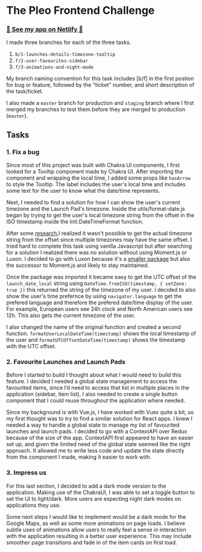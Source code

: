 # The Pleo Frontend Challenge

### [🚀 See my app on Netlify 🚀](https://devan-space-x.netlify.app/)

I made three branches for each of the three tasks.
1. `b/1-launches-details-timezone-tooltip`
2. `f/2-user-favourites-sidebar`
3. `f/3-animations-and-night-mode`

My branch naming convention for this task includes [b/f] in the first postion for bug or feature, followed by the "ticket" number, and short description of the task/ticket.

I also made a `master` branch for production and `staging` branch where I first merged my branches to test them before they are merged to production (`master`).

## Tasks

### 1. Fix a bug

Since most of this project was built with Chakra UI components, I first looked for a Tooltip component made by Chakra UI. 
After importing the component and wrapping the local time, I added some props like `hasArrow` to style the Tooltip. 
The label includes the user's local time and includes some text for the user to know what the date/time represents.

Next, I needed to find a solution for how I can show the user's current timezone and the Launch Pad's timezone. 
Inside the utils/format-date.js began by trying to get the user's local timezone string from the offset in 
the ISO timestamp inside the Intl.DateTimeFormat function.

After some [research](https://stackoverflow.com/questions/20712419/get-utc-offset-from-timezone-in-javascript),I realized it wasn't possible to get the actual timezone 
string from the offset since multiple timezones may have the same offset.
I tried hard to complete this task using vanilla Javascript but after searching for a solution I realized there was no solution without using Moment.js or Luxon.
I decided to go with Luxon because it's a [smaller package](https://www.npmtrends.com/luxon-vs-moment) but also the successor to Moment.js and likely to stay maintained.

Once the package was imported it became easy to get the UTC offset of the `launch_date_local` string using `DateTime.fromISO(timestamp, { setZone: true })` this returned the string of the timezone of my user.
I decided to also show the user's time prefernce by using `navigator.language` to get the prefered language and therefore the prefered date/time display of the user.
For example, European users see 24h clock and North American users see 12h. This also gets the current timezone of the user.

I also changed the name of the original function and created a second function. 
`formatUserLocalDateTime(timestamp)` shows the local timestamp of the user and `formatUTCOffsetDateTime(timestamp)` shows the timestamp with the UTC offset.

### 2. Favourite Launches and Launch Pads

Before I started to build I thought about what I would need to build this feature. I decided I needed a global state management to access the favourited items, since I’d need to access that list in multiple places in the application (sidebar, item list), I also needed to create a single button component that I could reuse throughout the application where needed.

Since my background is with Vue.js, I have worked with Vuex quite a bit, so my first thought was to try to find a similar solution for React apps. I knew I needed a way to handle a global state to manage my list of favourited launches and launch pads. I decided to go with a ContextAPI over Redux because of the size of the app. ContextAPI first appeared to have an easier set up, and given the limited need of the global state seemed like the right approach. It allowed me to write less code and update the state directly from the component I made, making it easier to work with.

### 3. Impress us

For this last section, I decided to add a dark mode version to the application. Making use of the ChakraUI, I was able to set a toggle button to set the UI to light/dark. More users are expecting night dark modes on applications they use.

Some next steps I would like to implement would be a dark mode for the Google Maps, as well as some more animations on page loads. I believe subtle uses of animations allow users to really feel a sense in interaction with the application resulting in a better user experience. This may include smoother page transitions and fade in of the item cards on first load. 


